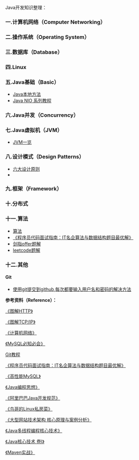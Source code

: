 Java开发知识整理：<!--more-->

### 一.计算机网络（Computer Networking）



### 二.操作系统（Operating System）



### 三.数据库（Database）



### 四.Linux



###  五.Java基础（Basic）

+ [Java本地方法](https://blog.csdn.net/wi__wi/article/details/51085907)
+ [Java NIO 系列教程](http://ifeve.com/java-nio-all/)



###  六.Java并发（Concurrency）



### 七.Java虚拟机（JVM）

+ [JVM一览](https://github.com/CyC2018/Interview-Notebook/blob/master/notes/Java%20%E8%99%9A%E6%8B%9F%E6%9C%BA.md)



### 八.设计模式（Design Patterns）

+ [六大设计原则](http://wiki.jikexueyuan.com/project/java-design-pattern-principle/)
+ 

### 九.框架（Framework）



### 十.分布式



### 十一.算法

+ [算法](https://github.com/CyC2018/Interview-Notebook/blob/master/notes/%E7%AE%97%E6%B3%95.md)
+ [《程序员代码面试指南：IT名企算法与数据结构题目最优解》](https://book.douban.com/subject/26638586/)
+ [剑指offer题解](https://github.com/CyC2018/Interview-Notebook/blob/master/notes/%E5%89%91%E6%8C%87%20offer%20%E9%A2%98%E8%A7%A3.md)
+ [leetcode题解](https://github.com/CyC2018/Interview-Notebook/blob/master/notes/Leetcode%20%E9%A2%98%E8%A7%A3.md)



### 十二.其他

#### Git

+ [使用git提交到github,每次都要输入用户名和密码的解决方法](https://www.cnblogs.com/sky6862/p/7992736.html)



**参考资料（Reference）：**

[《图解HTTP》](https://book.douban.com/subject/25863515/)

[《图解TCP/IP》](https://book.douban.com/subject/24737674/)

[《计算机网络》](https://book.douban.com/subject/26960678/)

[《MySQL必知必会》](https://book.douban.com/subject/3354490/)

[ Git教程](https://www.liaoxuefeng.com/wiki/0013739516305929606dd18361248578c67b8067c8c017b000)

[《程序员代码面试指南：IT名企算法与数据结构题目最优解》](https://book.douban.com/subject/26638586/)

[《高性能MySQL》](https://book.douban.com/subject/23008813/)

[《Java编程思想》](https://book.douban.com/subject/2130190/)

[《阿里巴巴Java开发规范》](https://book.douban.com/subject/27605355/)

[《鸟哥的Linux私房菜》](https://book.douban.com/subject/4889838/)

[《大型网站技术架构 核心原理与案例分析》](https://book.douban.com/subject/25723064/)

[《Java多线程编程核心技术》](https://book.douban.com/subject/26555197/)

[《Java核心技术 卷Ⅰ》](https://book.douban.com/subject/26880667/)

[《Maven实战》](https://book.douban.com/subject/5345682/)

